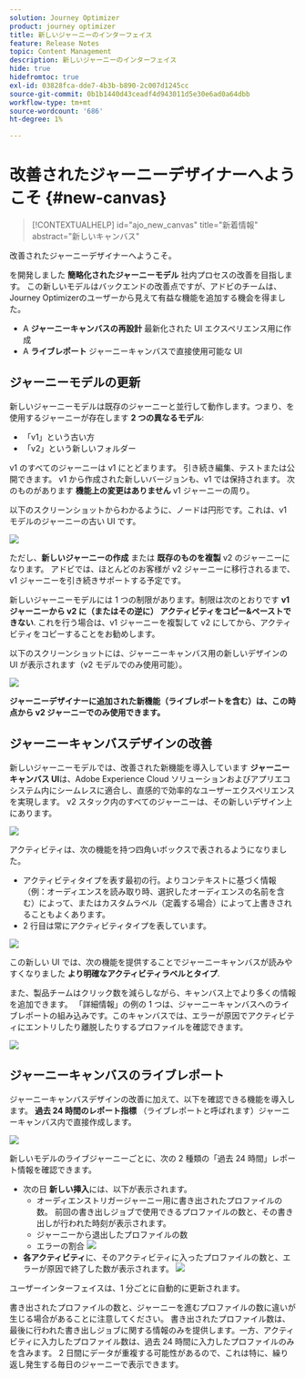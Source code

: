 ```yaml
---
solution: Journey Optimizer
product: journey optimizer
title: 新しいジャーニーのインターフェイス
feature: Release Notes
topic: Content Management
description: 新しいジャーニーのインターフェイス
hide: true
hidefromtoc: true
exl-id: 03828fca-dde7-4b3b-b890-2c007d1245cc
source-git-commit: 0b1b1440d43ceadf4d943011d5e30e6ad0a64dbb
workflow-type: tm+mt
source-wordcount: '686'
ht-degree: 1%

---
```


# 改善されたジャーニーデザイナーへようこそ {#new-canvas}

>[!CONTEXTUALHELP]
>id="ajo_new_canvas"
>title="新着情報"
>abstract="新しいキャンバス"

改善されたジャーニーデザイナーへようこそ。

を開発しました **簡略化されたジャーニーモデル** 社内プロセスの改善を目指します。 この新しいモデルはバックエンドの改善点ですが、アドビのチームは、Journey Optimizerのユーザーから見えて有益な機能を追加する機会を得ました。

* A **ジャーニーキャンバスの再設計** 最新化された UI エクスペリエンス用に作成
* A **ライブレポート** ジャーニーキャンバスで直接使用可能な UI

## ジャーニーモデルの更新

新しいジャーニーモデルは既存のジャーニーと並行して動作します。つまり、を使用するジャーニーが存在します **2 つの異なるモデル**:

* 「v1」という古い方
* 「v2」という新しいフォルダー

v1 のすべてのジャーニーは v1 にとどまります。 引き続き編集、テストまたは公開できます。 v1 から作成された新しいバージョンも、v1 では保持されます。 次のものがあります **機能上の変更はありません** v1 ジャーニーの周り。

以下のスクリーンショットからわかるように、ノードは円形です。これは、v1 モデルのジャーニーの古い UI です。

![](assets/new-canvas.png)

ただし、**新しいジャーニーの作成** または **既存のものを複製** v2 のジャーニーになります。  アドビでは、ほとんどのお客様が v2 ジャーニーに移行されるまで、v1 ジャーニーを引き続きサポートする予定です。

新しいジャーニーモデルには 1 つの制限があります。制限は次のとおりです **v1 ジャーニーから v2 に（またはその逆に） アクティビティをコピー&amp;ペーストできない**. これを行う場合は、v1 ジャーニーを複製して v2 にしてから、アクティビティをコピーすることをお勧めします。

以下のスクリーンショットには、ジャーニーキャンバス用の新しいデザインの UI が表示されます（v2 モデルでのみ使用可能）。

![](assets/new-canvas2.png)

**ジャーニーデザイナーに追加された新機能（ライブレポートを含む）は、この時点から v2 ジャーニーでのみ使用できます。**

## ジャーニーキャンバスデザインの改善

新しいジャーニーモデルでは、改善された新機能を導入しています **ジャーニーキャンバス UI**&#x200B;は、Adobe Experience Cloud ソリューションおよびアプリエコシステム内にシームレスに適合し、直感的で効率的なユーザーエクスペリエンスを実現します。 v2 スタック内のすべてのジャーニーは、その新しいデザイン上にあります。

![](assets/new-canvas3.gif)

アクティビティは、次の機能を持つ四角いボックスで表されるようになりました。

* アクティビティタイプを表す最初の行。よりコンテキストに基づく情報（例：オーディエンスを読み取り時、選択したオーディエンスの名前を含む）によって、またはカスタムラベル（定義する場合）によって上書きされることもよくあります。
* 2 行目は常にアクティビティタイプを表しています。

![](assets/new-canvas4.png)

この新しい UI では、次の機能を提供することでジャーニーキャンバスが読みやすくなりました **より明確なアクティビティラベルとタイプ**.

また、製品チームはクリック数を減らしながら、キャンバス上でより多くの情報を追加できます。 「詳細情報」の例の 1 つは、ジャーニーキャンバスへのライブレポートの組み込みです。このキャンバスでは、エラーが原因でアクティビティにエントリしたり離脱したりするプロファイルを確認できます。

![](assets/new-canvas5.png)


## ジャーニーキャンバスのライブレポート

ジャーニーキャンバスデザインの改善に加えて、以下を確認できる機能を導入します。 **過去 24 時間のレポート指標** （ライブレポートと呼ばれます）ジャーニーキャンバス内で直接作成します。

![](assets/new-canvas6.png)

新しいモデルのライブジャーニーごとに、次の 2 種類の「過去 24 時間」レポート情報を確認できます。

* 次の日 **新しい挿入**&#x200B;には、以下が表示されます。
   * オーディエンストリガージャーニー用に書き出されたプロファイルの数。 前回の書き出しジョブで使用できるプロファイルの数と、その書き出しが行われた時刻が表示されます。
   * ジャーニーから退出したプロファイルの数
   * エラーの割合
     ![](assets/new-canvas7.png)
* **各アクティビティ**に、そのアクティビティに入ったプロファイルの数と、エラーが原因で終了した数が表示されます。
  ![](assets/new-canvas8.png)

ユーザーインターフェイスは、1 分ごとに自動的に更新されます。

書き出されたプロファイルの数と、ジャーニーを進むプロファイルの数に違いが生じる場合があることに注意してください。 書き出されたプロファイル数は、最後に行われた書き出しジョブに関する情報のみを提供します。一方、アクティビティに入力したプロファイル数は、過去 24 時間に入力したプロファイルのみを含みます。 2 日間にデータが重複する可能性があるので、これは特に、繰り返し発生する毎日のジャーニーで表示できます。
